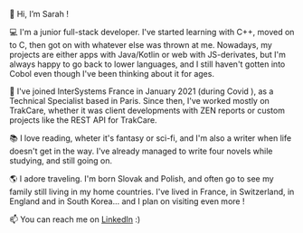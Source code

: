 👋 Hi, I’m Sarah !

💻 I'm a junior full-stack developer. I've started learning with C++, moved on to C, then got on with whatever else was thrown at me. Nowadays, my projects are either apps with Java/Kotlin or web with JS-derivates, but I'm always happy to go back to lower languages, and I still haven't gotten into Cobol even though I've been thinking about it for ages.

🏢 I've joined InterSystems France in January 2021 (during Covid ), as a Technical Specialist based in Paris. Since then, I've worked mostly on TrakCare, whether it was client developments with ZEN reports or custom projects like the REST API for TrakCare.

📚 I love reading, wheter it's fantasy or sci-fi, and I'm also a writer when life doesn't get in the way. I've already managed to write four novels while studying, and still going on.

🌎 I adore traveling. I'm born Slovak and Polish, and often go to see my family still living in my home countries. I've lived in France, in Switzerland, in England and in South Korea... and I plan on visiting even more !
 
 📫 You can reach me on [LinkedIn](https://www.linkedin.com/in/sarah-schlegel/) :)

<!---
SarahSch19/SarahSch19 is a ✨ special ✨ repository because its `README.md` (this file) appears on your GitHub profile.
You can click the Preview link to take a look at your changes.
--->
